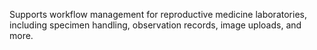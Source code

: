 Supports workflow management for reproductive medicine laboratories, including specimen handling, observation records, image uploads, and more.
